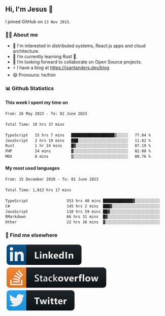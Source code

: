 ## Hi, I'm Jesus 👋

I joined GitHub on `13 Nov 2015`.

<!-- Talking about you -->

### 👨‍💻 About me

- 👦 I'm interested in distributed systems, React.js apps and cloud architecture.
- 🌱 I’m currently learning Rust 🦀.
- 👯 I’m looking forward to collaborate on Open Source projects.
- ⚡️ I have a blog at <https://jsantanders.dev/blog>
- 😄 Pronouns: he/him

### 📊 Github Statistics

#### This week I spent my time on

<!--START_SECTION:weekly-->

```txt
From: 26 May 2023 - To: 02 June 2023

Total Time: 19 hrs 37 mins

TypeScript   15 hrs 7 mins   ███████████████████▒░░░░░   77.04 %
JavaScript   2 hrs 19 mins   ███░░░░░░░░░░░░░░░░░░░░░░   11.82 %
Rust         1 hr 24 mins    █▓░░░░░░░░░░░░░░░░░░░░░░░   07.19 %
PHP          24 mins         ▓░░░░░░░░░░░░░░░░░░░░░░░░   02.08 %
MDX          8 mins          ▒░░░░░░░░░░░░░░░░░░░░░░░░   00.76 %
```

<!--END_SECTION:weekly-->

#### My most used languages

<!--START_SECTION:alltime-->

```txt
From: 15 December 2020 - To: 01 June 2023

Total Time: 1,013 hrs 17 mins

TypeScript                 553 hrs 40 mins █████████████▓░░░░░░░░░░░   54.64 %
C#                         145 hrs 2 mins  ███▓░░░░░░░░░░░░░░░░░░░░░   14.31 %
JavaScript                 110 hrs 59 mins ██▓░░░░░░░░░░░░░░░░░░░░░░   10.95 %
RMarkdown                  66 hrs 31 mins  █▓░░░░░░░░░░░░░░░░░░░░░░░   06.57 %
Other                      22 hrs 16 mins  ▓░░░░░░░░░░░░░░░░░░░░░░░░   02.20 %
```

<!--END_SECTION:alltime-->

### 📢 Find me elsewhere

<p>
  <a target="_blank" href="https://linkedin.com/in/jsantanders">
    <img src="https://github.com/jsantanders/jsantanders/blob/master/img/linkedin.svg" alt="LinkedIn" style="vertical-align:top; margin:4px">
  </a>
  
  <a target="_blank" href="https://stackoverflow.com/users/7318331/jesus-santander">
    <img src="https://github.com/jsantanders/jsantanders/blob/master/img/stackoverflow.svg" alt="StackOverflow" style="vertical-align:top; margin:4px">
  </a>
  
  <a target="_blank" href="http://twitter.com/jsantanders">
    <img src="https://github.com/jsantanders/jsantanders/blob/master/img/twitter.svg" alt="Twitter" style="vertical-align:top; margin:4px">
  </a>
</p>
